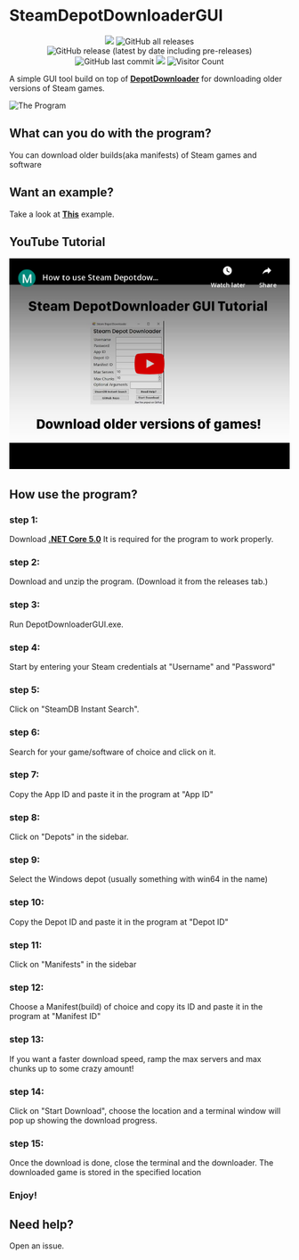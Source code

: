 <!--
<img src="https://socialify.git.ci/mmvanheusden/SteamDepotDownloaderGUI/image?description=1&font=Inter&forks=1&issues=1&language=1&owner=1&pattern=Floating%20Cogs&pulls=1&stargazers=1&theme=Light" alt="Banner" width="768"/>
-->


# SteamDepotDownloaderGUI

<p align="center">
  <img src="https://img.shields.io/badge/status-Beta-blue" />
  <img alt="GitHub all releases" src="https://img.shields.io/github/downloads/mmvanheusden/SteamDepotDownloaderGUI/total?color=orange&label=downloads">
  <img alt="GitHub release (latest by date including pre-releases)" src="https://img.shields.io/github/v/release/mmvanheusden/SteamDepotDownloaderGUI?color=seagreen&include_prereleases">
  <img alt="GitHub last commit" src="https://img.shields.io/github/last-commit/mmvanheusden/SteamDepotDownloaderGUI?color=crimson">
  <a href="https://en.cryptobadges.io/donate/19sE9mHShbag5WiBwZ75nG21BSFZ1UnjpZ"><img src="https://en.cryptobadges.io/badge/small/19sE9mHShbag5WiBwZ75nG21BSFZ1UnjpZ"></a>
  <img alt="Visitor Count" src="https://visitor-badge.glitch.me/badge?page_id=mmvanheusden.SteamDepotDownloaderGUI">
</p>

A simple GUI tool build on top of [**DepotDownloader**][depotdownloader] for downloading older versions of Steam games.

![The Program](https://raw.githubusercontent.com/mmvanheusden/SteamDepotDownloaderGUI/master/src/readme.md/hero.png "The Program")

## What can you do with the program?
You can download older builds(aka manifests) of Steam games and software

## Want an example?
Take a look at [**This**][subnauticawiki] example.

## YouTube Tutorial
<a href="https://www.youtube.com/watch?v=X-tzW5ywCgU">
<img border="0" alt="YouTube Tutorial" src="/src/readme.md/youtube.png" width="768">
</a>

## How use the program?

### step 1:
Download [**.NET Core 5.0**][dotnet] It is required for the program to work properly.
### step 2:
Download and unzip the program. (Download it from the releases tab.)
### step 3:
Run DepotDownloaderGUI.exe.
### step 4:
Start by entering your Steam credentials at "Username" and "Password"
### step 5:
Click on "SteamDB Instant Search".
### step 6:
Search for your game/software of choice and click on it.
### step 7:
Copy the App ID and paste it in the program at "App ID"
### step 8:
Click on "Depots" in the sidebar.
### step 9:
Select the Windows depot (usually something with win64 in the name)
### step 10:
Copy the Depot ID and paste it in the program at "Depot ID"
### step 11:
Click on "Manifests" in the sidebar
### step 12:
Choose a Manifest(build) of choice and copy its ID and paste it in the program at "Manifest ID"
### step 13:
If you want a faster download speed, ramp the max servers and max chunks up to some crazy amount!
### step 14:
Click on "Start Download", choose the location and a terminal window will pop up showing the download progress.
### step 15:
Once the download is done, close the terminal and the downloader.
The downloaded game is stored in the specified location
### Enjoy!

## Need help?
Open an issue.



[steamdb]: https://steamdb.info
[depotdownloader]: https://github.com/SteamRE/DepotDownloader
[subnauticawiki]: https://github.com/mmvanheusden/SteamDepotDownloaderGUI/wiki/How-to-Download-older-versions-of-Subnautica
[dotnet]: https://dotnet.microsoft.com/download/dotnet/thank-you/sdk-5.0.402-windows-x64-installer
